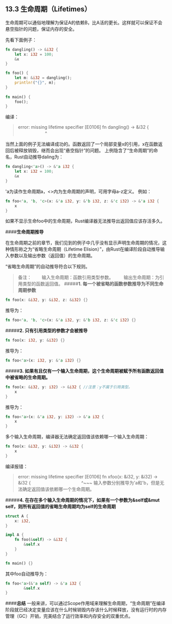 **13.3 生命周期（Lifetimes）**
-------------
生命周期可以通俗地理解为保证A的依赖B，比A活的更长。这样就可以保证不会悬空指针的问题，保证内存的安全。

先看下面例子：
```rust
fn dangling() -> &i32 {
    let x: i32 = 100;
    &x
}

fn foo() {
	let m: &i32 = dangling();
	println!("{}", m);
}
	
fn main() {
	foo();
}
```
编译：
> error: missing lifetime specifier [E0106]
fn dangling() -> &i32 {
　　　　　　^
 
当然上面的例子无法编译成功的。函数返回了一个局部变量x的引用，x在函数返回后被释放销毁，继而会出现“悬空指针”的问题。
上例隐含了“生命周期”的命名，Rust自动推导daling为：
```rust
fn dangling<'a>() -> &'a i32 {
    let x: i32 = 100;
    &x
}
```
'a为读作生命周期a，<>内为生命周期的声明，可用字母a-z定义。
例如：
```rust
fn foo<'a, 'b, 'c>(x: &'a i32, y: &'b i32, z: &'c i32) -> &'a i32 {
	x
}
```

如果不显示生命foo中的生命周期，Rust编译器无法推导出返回值应该存活多久。

####**生命周期推导**

在生命周期之前的章节，我们见到的例子中几乎没有显示声明生命周期的情况，这种情形称之为“省略生命周期（Lifetime Elision）”，由Rust在编译阶段自动推导输入参数以及输出参数（返回值）的生命周期。

“省略生命周期”的自动推导符合以下规则。
> 备注：
> 　　输入生命周期：函数引用类型参数。
> 　　输出生命周期：为引用类型的函数返回值。
#####**1. 每一个被省略的函数参数推导为不同生命周期参数**
```rust
fn foo(x: &i32, y: &i32, z: &i32) {}
```
推导为：
```rust
fn foo<'a, 'b, 'c>(x: &'a i32, y: &'b i32, z: &'c i32) {}
```

#####**2. 只有引用类型的参数才会被推导**
```rust
fn foo(x: i32, y: &i32) {}
```
推导为：
```rust
fn foo<'a>(x: i32, y: &'a i32) {}
```

#####**3. 如果有且仅有一个输入生命周期，这个生命周期被赋予所有函数返回值中被省略的生命周期。**
```rust
fn foo(x: &i32, y: i32) -> &i32 { //注意：y不属于引用类型。
	x
}
```
推导为：
```rust
fn foo<'a>(x: &'a i32, y: i32) -> &'a i32 {
	x
}
```

多个输入生命周期，编译器无法确定返回值该依赖哪一个输入生命周期：
```rust
fn foo(x: &i32, y: &i32) -> &i32 {
	x
}
```
编译报错：
>error: missing lifetime specifier [E0106]
fn xfoo(x: &i32, y: &i32) -> &i32 {
　　　　　　　　　　　^~~~
输入参数分别推导为'a和'b，但是无法确定返回值该依赖哪一个生命周期。


#####**4. 在存在多个输入生命周期的情况下，如果有一个参数为&self或&mut self，则所有返回值的省略生命周期均为self的生命周期**
```rust
struct A {
    x: i32,
}

impl A {
	fn foo(&self) -> &i32 {
		&self.x
	}
}

fn main() {}
```
其中foo自动推导为：
```rust
fn foo<'a>(&'a self) -> &'a i32 {
		&self.x
}
```

####**总结**
一般来讲，可以通过Scope作用域来理解生命周期，“生命周期”在编译阶段就已经决定变量应该在什么时候销毁内存该什么时候释放，没有运行时的内存管理（GC）开销，完美结合了运行效率和内存安全的双重优点。
